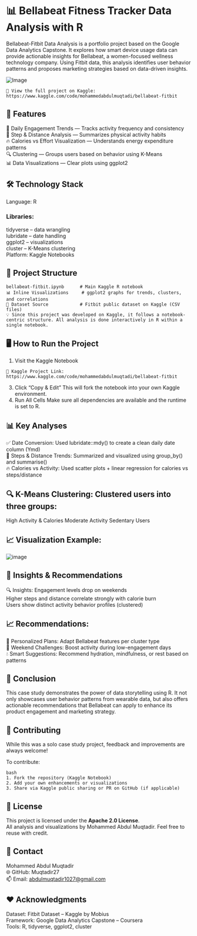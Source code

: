 #  📊 Bellabeat Fitness Tracker Data Analysis with R

Bellabeat-Fitbit Data Analysis is a portfolio project based on the Google Data Analytics Capstone. It explores how smart device usage data can provide actionable insights for Bellabeat, a women-focused wellness technology company. Using Fitbit data, this analysis identifies user behavior patterns and proposes marketing strategies based on data-driven insights.

![Image](https://github.com/user-attachments/assets/228bac97-9445-49d5-930a-d990965a01ff)

```
🔗 View the full project on Kaggle: https://www.kaggle.com/code/mohammedabdulmuqtadi/bellabeat-fitbit
```

## 🌟 Features

📅 Daily Engagement Trends — Tracks activity frequency and consistency    
👣 Step & Distance Analysis — Summarizes physical activity habits    
🔥 Calories vs Effort Visualization — Understands energy expenditure patterns    
🔍 Clustering — Groups users based on behavior using K-Means     
📊 Data Visualizations — Clear plots using ggplot2     


## 🛠️ Technology Stack
Language: R     
### Libraries:     
tidyverse – data wrangling      
lubridate – date handling     
ggplot2 – visualizations     
cluster – K-Means clustering    
Platform: Kaggle Notebooks     


## 📂 Project Structure
```
bellabeat-fitbit.ipynb      # Main Kaggle R notebook
📊 Inline Visualizations     # ggplot2 graphs for trends, clusters, and correlations
📁 Dataset Source            # Fitbit public dataset on Kaggle (CSV files)
💡 Since this project was developed on Kaggle, it follows a notebook-centric structure. All analysis is done interactively in R within a single notebook.
```


## 🖥️ How to Run the Project
1. Visit the Kaggle Notebook
```
🔗 Kaggle Project Link: https://www.kaggle.com/code/mohammedabdulmuqtadi/bellabeat-fitbit

```
3. Click “Copy & Edit”
This will fork the notebook into your own Kaggle environment.
4. Run All Cells
Make sure all dependencies are available and the runtime is set to R.



## 📊 Key Analyses
✅ Date Conversion: Used lubridate::mdy() to create a clean daily date column (Ymd)      
👣 Steps & Distance Trends: Summarized and visualized using group_by() and summarise()      
🔥 Calories vs Activity: Used scatter plots + linear regression for calories vs steps/distance       



## 🔍 K-Means Clustering: Clustered users into three groups:
High Activity & Calories
Moderate Activity
Sedentary Users



## 📈 Visualization Example:

![image](https://github.com/user-attachments/assets/fd649c99-adab-4846-bedc-892ef5af8cc4)

## 📢 Insights & Recommendations
🔍 Insights:
Engagement levels drop on weekends        
Higher steps and distance correlate strongly with calorie burn      
Users show distinct activity behavior profiles (clustered)     
## 📈 Recommendations:
🎯 Personalized Plans: Adapt Bellabeat features per cluster type     
📆 Weekend Challenges: Boost activity during low-engagement days     
💧 Smart Suggestions: Recommend hydration, mindfulness, or rest based on patterns     


## 🏁 Conclusion
This case study demonstrates the power of data storytelling using R. It not only showcases user behavior patterns from wearable data, but also offers actionable recommendations that Bellabeat can apply to enhance its product engagement and marketing strategy.


## 🤝 Contributing
While this was a solo case study project, feedback and improvements are always welcome!

To contribute:
```
bash
1. Fork the repository (Kaggle Notebook)
2. Add your own enhancements or visualizations
3. Share via Kaggle public sharing or PR on GitHub (if applicable)

```

## 📜 License
This project is licensed under the **Apache 2.0 License**.  
All analysis and visualizations by Mohammed Abdul Muqtadir. Feel free to reuse with credit.     

## 📧 Contact
Mohammed Abdul Muqtadir        
🌐 GitHub: Muqtadir27         
📫 Email: abdulmuqtadir1027@gmail.com               

## ❤️ Acknowledgments
Dataset: Fitbit Dataset – Kaggle by Mobius    
Framework: Google Data Analytics Capstone – Coursera    
Tools: R, tidyverse, ggplot2, cluster   
